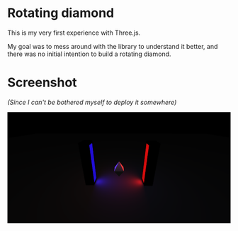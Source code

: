 # Rotating diamond
This is my very first experience with Three.js.

My goal was to mess around with the library to understand it better, and there was no initial intention to build a rotating diamond.

# Screenshot
*(Since I can't be bothered myself to deploy it somewhere)*

![An image from a rotating diamond](screenshots/1.png)